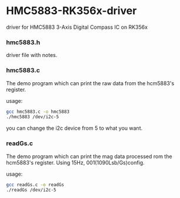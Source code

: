 # HMC5883-RK356x-driver
driver for HMC5883 3-Axis Digital Compass IC on RK356x

### hmc5883.h
driver file with notes.

### hmc5883.c
The demo program which can print the raw data from the hcm5883's register.

usage:
```bash
gcc hmc5883.c -o hmc5883
./hmc5883 /dev/i2c-5
```
you can change the i2c device from 5 to what you want.

### readGs.c
The demo program which can print the mag data processed rom the hcm5883's register. Using 15Hz, 001(1090Lsb/Gs)config.

usage:
```bash
gcc readGs.c -o readGs
./readGs /dev/i2c-5
```
